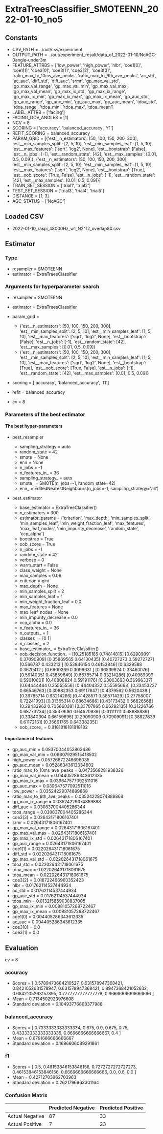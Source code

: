 # ExtraTreesClassifier_SMOTEENN_2022-01-10_no5
## Constants
- CSV_PATH = ../out/csv/experiment
- OUTPUT_PATH = ../out/experiment_result/data_of_2022-01-10/NoAGC-0angle-under3m
- FEATURE_ATTRBS = ['low_power', 'high_power', 'hlbr', 'coe1[0]', 'coe1[1]', 'coe3[0]', 'coe3[1]', 'coe3[2]', 'coe3[3]', 'ratio_max_to_10ms_ave_peaks', 'ratio_max_to_9th_ave_peaks', 'ac_std', 'ac_auc', 'diff_std', 'diff_auc', 'srmr', 'gp_max_val_std', 'gp_max_val_range', 'gp_max_val_min', 'gp_max_val_max', 'gp_max_val_mean', 'gp_max_ix_std', 'gp_max_ix_range', 'gp_max_ix_min', 'gp_max_ix_max', 'gp_max_ix_mean', 'gp_auc_std', 'gp_auc_range', 'gp_auc_min', 'gp_auc_max', 'gp_auc_mean', 'tdoa_std', 'tdoa_range', 'tdoa_min', 'tdoa_max', 'tdoa_mean']
- LABEL_ATTRB = ['facing']
- FACING_DOV_ANGLES = [1]
- NCV = 8
- SCORING = ['accuracy', 'balanced_accuracy', 'f1']
- REFIT_SCORING = balanced_accuracy
- PARAM_GRID = [{'est__n_estimators': [50, 100, 150, 200, 300], 'est__min_samples_split': [2, 5, 10], 'est__min_samples_leaf': [1, 5, 10], 'est__max_features': ['sqrt', 'log2', None], 'est__bootstrap': [False], 'est__n_jobs': [-1], 'est__random_state': [42], 'est__max_samples': [0.01, 0.5, 0.09]}, {'est__n_estimators': [50, 100, 150, 200, 300], 'est__min_samples_split': [2, 5, 10], 'est__min_samples_leaf': [1, 5, 10], 'est__max_features': ['sqrt', 'log2', None], 'est__bootstrap': [True], 'est__oob_score': [True, False], 'est__n_jobs': [-1], 'est__random_state': [42], 'est__max_samples': [0.01, 0.5, 0.09]}]
- TRAIN_SET_SESSION = ['trial1', 'trial2']
- TEST_SET_SESSION = ['trial3', 'trial4', 'trial5']
- DISTANCE = [1, 3]
- AGC_STATUS = ['NoAGC']

## Loaded CSV
- 2022-01-10_raspi_48000Hz_w1_N2^12_overlap80.csv

## Estimator
### Type
- resampler = SMOTEENN
- estimator = ExtraTreesClassifier

### Arguments for hyperparameter search
- resampler = SMOTEENN
- estimator = ExtraTreesClassifier
- param_grid = 
	- {'est__n_estimators': [50, 100, 150, 200, 300], 'est__min_samples_split': [2, 5, 10], 'est__min_samples_leaf': [1, 5, 10], 'est__max_features': ['sqrt', 'log2', None], 'est__bootstrap': [False], 'est__n_jobs': [-1], 'est__random_state': [42], 'est__max_samples': [0.01, 0.5, 0.09]}
	- {'est__n_estimators': [50, 100, 150, 200, 300], 'est__min_samples_split': [2, 5, 10], 'est__min_samples_leaf': [1, 5, 10], 'est__max_features': ['sqrt', 'log2', None], 'est__bootstrap': [True], 'est__oob_score': [True, False], 'est__n_jobs': [-1], 'est__random_state': [42], 'est__max_samples': [0.01, 0.5, 0.09]}

- scoring = ['accuracy', 'balanced_accuracy', 'f1']
- refit = balanced_accuracy
- cv = 8

### Parameters of the best estimator
#### The best hyper-parameters
- best_resampler
	- sampling_strategy = auto
	- random_state = 42
	- smote = None
	- enn = None
	- n_jobs = -1
	- n_features_in_ = 36
	- sampling_strategy_ = auto
	- smote_ = SMOTE(n_jobs=-1, random_state=42)
	- enn_ = EditedNearestNeighbours(n_jobs=-1, sampling_strategy='all')

- best_estimator
	- base_estimator = ExtraTreeClassifier()
	- n_estimators = 300
	- estimator_params = ('criterion', 'max_depth', 'min_samples_split', 'min_samples_leaf', 'min_weight_fraction_leaf', 'max_features', 'max_leaf_nodes', 'min_impurity_decrease', 'random_state', 'ccp_alpha')
	- bootstrap = True
	- oob_score = True
	- n_jobs = -1
	- random_state = 42
	- verbose = 0
	- warm_start = False
	- class_weight = None
	- max_samples = 0.09
	- criterion = gini
	- max_depth = None
	- min_samples_split = 2
	- min_samples_leaf = 1
	- min_weight_fraction_leaf = 0.0
	- max_features = None
	- max_leaf_nodes = None
	- min_impurity_decrease = 0.0
	- ccp_alpha = 0.0
	- n_features_in_ = 36
	- n_outputs_ = 1
	- classes_ = [0 1]
	- n_classes_ = 2
	- base_estimator_ = ExtraTreeClassifier()
	- oob_decision_function_ = [[0.25185185 0.74814815]
 [0.62909091 0.37090909]
 [0.35869565 0.64130435]
 [0.40727273 0.59272727]
 [0.566787   0.433213  ]
 [0.53846154 0.46153846]
 [0.6329588  0.3670412 ]
 [0.6900369  0.3099631 ]
 [0.66539924 0.33460076]
 [0.56140351 0.43859649]
 [0.66785714 0.33214286]
 [0.40989399 0.59010601]
 [0.40808824 0.59191176]
 [0.63003663 0.36996337]
 [0.64444444 0.35555556]
 [0.44404332 0.55595668]
 [0.33453237 0.66546763]
 [0.30882353 0.69117647]
 [0.4379562  0.5620438 ]
 [0.36785714 0.63214286]
 [0.41428571 0.58571429]
 [0.27758007 0.72241993]
 [0.31365314 0.68634686]
 [0.43173432 0.56826568]
 [0.29433962 0.70566038]
 [0.33707865 0.66292135]
 [0.31226766 0.68773234]
 [0.35379061 0.64620939]
 [0.31111111 0.68888889]
 [0.33840304 0.66159696]
 [0.29090909 0.70909091]
 [0.38827839 0.61172161]
 [0.35661765 0.64338235]]
	- oob_score_ = 0.8181818181818182

#### Importance of features
- gp_auc_min = 0.08370044052863436
- gp_max_val_min = 0.06607929515418502
- high_power = 0.05726872246696035
- gp_auc_mean = 0.05286343612334802
- ratio_max_to_10ms_ave_peaks = 0.0473568281938326
- gp_max_val_mean = 0.04405286343612335
- gp_max_ix_max = 0.039647577092511016
- gp_auc_max = 0.039647577092511016
- low_power = 0.03524229074889868
- ratio_max_to_9th_ave_peaks = 0.03524229074889868
- gp_max_ix_range = 0.03524229074889868
- diff_auc = 0.030837004405286344
- tdoa_range = 0.030837004405286344
- coe3[3] = 0.02643171806167401
- srmr = 0.02643171806167401
- gp_max_val_range = 0.02643171806167401
- gp_max_val_max = 0.02643171806167401
- gp_max_ix_std = 0.02643171806167401
- gp_auc_range = 0.02643171806167401
- coe1[1] = 0.022026431718061675
- diff_std = 0.022026431718061675
- gp_max_val_std = 0.022026431718061675
- tdoa_std = 0.022026431718061675
- tdoa_max = 0.022026431718061675
- tdoa_mean = 0.022026431718061675
- coe3[2] = 0.018722466960352423
- hlbr = 0.01762114537444934
- ac_std = 0.01762114537444934
- gp_auc_std = 0.01762114537444934
- tdoa_min = 0.013215859030837005
- gp_max_ix_min = 0.00881057268722467
- gp_max_ix_mean = 0.00881057268722467
- coe1[0] = 0.004405286343612335
- ac_auc = 0.004405286343612335
- coe3[0] = 0.0
- coe3[1] = 0.0

## Evaluation
cv = 8
### accuracy
- Scores = [ 0.5789473684210527, 0.631578947368421, 0.8421052631578947, 0.631578947368421, 0.8947368421052632, 0.6842105263157895, 0.7777777777777778, 0.6666666666666666 ]
- Mean = 0.7134502923976608
- Standard deviation = 0.10493776868377988

### balanced_accuracy
- Scores = [ 0.7333333333333334, 0.675, 0.9, 0.675, 0.75, 0.43333333333333335, 0.8666666666666667, 0.4 ]
- Mean = 0.6791666666666667
- Standard deviation = 0.1696606089291861

### f1
- Scores = [ 0.5, 0.46153846153846156, 0.7272727272727273, 0.46153846153846156, 0.6666666666666666, 0.0, 0.6, 0.0 ]
- Mean = 0.42712703962703963
- Standard deviation = 0.2621796863301164

### Confusion Matrix
|  | Predicted Negative | Predicted Positive |
| --- | --- | --- |
| Actual Negative | 87 | 33 |
| Actual Positive | 7 | 23 |

      